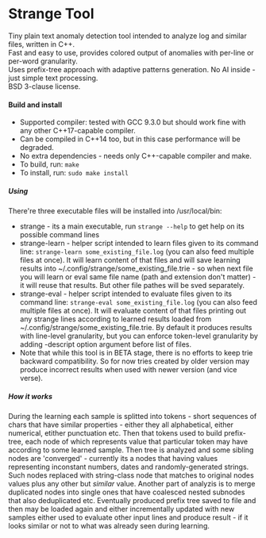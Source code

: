 # Strange Tool
Tiny plain text anomaly detection tool intended to analyze log and similar files, written in C++.<br>
Fast and easy to use, provides colored output of anomalies with per-line or per-word granularity.<br>
Uses prefix-tree approach with adaptive patterns generation. No AI inside - just simple text processing.<br>
BSD 3-clause license.<br>

#### Build and install
 * Supported compiler: tested with GCC 9.3.0 but should work fine with any other C++17-capable compiler.
 * Can be compiled in C++14 too, but in this case performance will be degraded.
 * No extra dependencies - needs only C++-capable compiler and make.
 * To build, run: `make`
 * To install, run: `sudo make install`

##### Using
 There're three executable files will be installed into /usr/local/bin:
 * strange - its a main executable, run `strange --help` to get help on its possible command lines
 * strange-learn - helper script intended to learn files given to its command line: `strange-learn some_existing_file.log`
 (you can also feed multiple files at once). It will learn content of that files and will save learning results into ~/.config/strange/some_existing_file.trie - so when next file you will learn or eval same file name (path and extension don't matter) - it will reuse that results. But other file pathes will be sved separately.
 * strange-eval - helper script intended to evaluate files given to its command line: `strange-eval some_existing_file.log`
 (you can also feed multiple files at once). It will evaluate content of that files printing out any strange lines according to learned results loaded from ~/.config/strange/some_existing_file.trie. By default it produces results with line-level granularity, but you can enforce token-level granularity by adding -descript option argument before list of files.
 * Note that while this tool is in BETA stage, there is no efforts to keep trie backward compatibility. So for now tries created by older version may produce incorrect results when used with newer version (and vice verse).

##### How it works
During the learning each sample is splitted into tokens - short sequences of chars that have similar properties - either they all alphabetical, either numerical, etither punctuation etc.
Then that tokens used to build prefix-tree, each node of which represents value that particular token may have according to some learned sample.
Then tree is analyzed and some sibling nodes are 'converged' - currently its a nodes that having values representing inconstant numbers, dates and randomly-generated strings. Such nodes replaced with string-class node that matches to original nodes values plus any other but _similar_ value.
Another part of analyzis is to merge duplicated nodes into single ones that have coalesced nested subnodes that also deduplicated etc.
Eventually produced prefix tree saved to file and then may be loaded again and either incrementally updated with new samples either used to evaluate other input lines and produce result - if it looks similar or not to what was already seen during learning.
